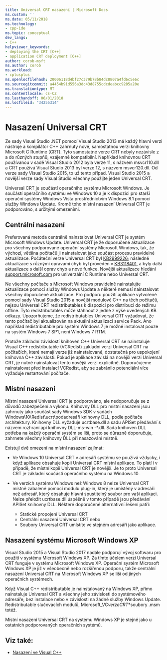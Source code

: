 ```yaml
---
title: Universal CRT nasazení | Microsoft Docs
ms.custom: ''
ms.date: 05/11/2018
ms.technology:
- cpp-ide
ms.topic: conceptual
dev_langs:
- C++
helpviewer_keywords:
- deploying the CRT [C++]
- application CRT deployment [C++]
author: corob-msft
ms.author: corob
ms.workload:
- cplusplus
ms.openlocfilehash: 20006118d4bf27c379b78b84dc8807a4fd6c5e6c
ms.sourcegitcommit: a4454b91d556a3dc43d8755cdcdeabcc9285a20e
ms.translationtype: MT
ms.contentlocale: cs-CZ
ms.lasthandoff: 06/01/2018
ms.locfileid: "34256314"
---
```

# <a name="universal-crt-deployment"></a>Nasazení Universal CRT

Ze sady Visual Studio .NET pomocí Visual Studio 2013 má každý hlavní verzi nástroje a kompilátor C++ zahrnuty nové, samostatnou verzi knihovny Microsoft C Runtime (CRT). Tyto samostatné verze CRT nebyly nezávisle z a do různých stupňů, vzájemně kompatibilní. Například knihovnou CRT používanou v sadě Visual Studio 2012 byla verze 11, s názvem msvcr110.dll a CRT používá Visual Studio 2013 byl verze 12, s názvem msvcr120.dll. Od verze sady Visual Studio 2015, to už tento případ. Visual Studio 2015 a novější verze sady Visual Studio všechny použijte jeden Universal CRT.

Universal CRT je součástí operačního systému Microsoft Windows. Je součástí operačního systému ve Windows 10 a je k dispozici pro starší operační systémy Windows Vista prostřednictvím Windows 8.1 pomocí služby Windows Update. Kromě toho místní nasazení Universal CRT je podporováno, s určitými omezeními.

## <a name="central-deployment"></a>Centrální nasazení

Preferovaná metoda centrálně nainstalovat Universal CRT je systém Microsoft Windows Update. Universal CRT je že doporučené aktualizace pro všechny podporované operační systémy Microsoft Windows, tak, že výchozí, většina počítačů ji nainstalovat jako součást procesu pravidelné aktualizace. Počáteční verze Universal CRT byl [KB2999226](https://support.microsoft.com/en-us/kb/2999226); následné aktualizace s různými opravami chyb byl proveden v [KB3118401](https://support.microsoft.com/en-us/kb/3118401), a byly další aktualizace s další oprav chyb a nové funkce. Novější aktualizace hledání [support.microsoft.com](https://support.microsoft.com) pro univerzální C Runtime nebo Universal CRT.

Ne všechny počítače s Microsoft Windows pravidelně nainstalujte aktualizace pomocí služby Windows Update a některé nemusí nainstalovat všechny doporučené aktualizace. Pro podporu použití aplikace vytvořené pomocí sady Visual Studio 2015 a novější modulové C++ na těch počítačů, nejsou Universal CRT redistributables k dispozici pro distribuci do režimu offline. Tyto redistributables může stáhnout z jedné z výše uvedených KB odkazy. Upozorňujeme, že redistributables Universal CRT vyžadovat, že tento počítač byl aktualizován na aktuální aktualizaci service Pack. Ano například redistributable pro systém Windows 7 je možné instalovat pouze na systém Windows 7 SP1, není Windows 7 RTM.

Protože základní závislostí knihoven C++ Universal CRT se nainstaluje Visual C++ redistributable (VCRedist) základní verzi Universal CRT na počítačích, které nemají verze již nainstalované, dostatečná pro uspokojení knihovna C++ závislosti. Pokud je aplikace závislá na novější verzi Universal CRT, je nutné nainstalovat tento novější verzi explicitně. Doporučujeme nainstalovat před instalací VCRedist, aby se zabránilo potenciální více vyžaduje restartování počítače.

## <a name="local-deployment"></a>Místní nasazení

Místní nasazení Universal CRT je podporováno, ale nedoporučuje se z důvodů zabezpečení a výkonu.  Knihovny DLL pro místní nasazení jsou zahrnuty jako součást sady Windows SDK v sadách Windows\\10\\Redist\\ucrt\\podadresáři knihovny DLL, podle počítače architektury. Knihovny DLL vyžaduje ucrtbase.dll a sadu APISet předávání s názvem rozhraní api knihovny DLL-ms-win -\*.dll. Sada knihoven DLL potřeba na každý operační systém se liší, proto se důrazně doporučuje, zahrnete všechny knihovny DLL při nasazování místně.

Existují dvě omezení na místní nasazení zajímat:

- Ve Windows 10 Universal CRT v adresáři systému se používá vždycky, i když aplikace obsahuje kopii Universal CRT místní aplikace. To platí i v případě, že místní kopii Universal CRT je novější. Je to proto Universal CRT je základní součástí operačního systému na Windows 10.

- Ve verzích systému Windows než Windows 8 nelze Universal CRT místně zabalené pomocí modulu plug-in, který je umístěný v adresáři než adresář, který obsahuje hlavní spustitelný soubor pro vaši aplikaci. Nelze přeložit ucrtbase.dll úspěšně v tomto případě jsou předávání APISet knihovny DLL. Některé doporučené alternativní řešení patří:

  - Statické propojení Universal CRT
  - Centrální nasazení Universal CRT nebo
  - Soubory Universal CRT umístíte ve stejném adresáři jako aplikace.

## <a name="deployment-on-microsoft-windows-xp"></a>Nasazení systému Microsoft Windows XP

Visual Studio 2015 a Visual Studio 2017 nadále podporují vývoj softwaru pro použití v systému Microsoft Windows XP. Za tímto účelem verzi Universal CRT funguje v systému Microsoft Windows XP. Operační systém Microsoft Windows XP je již v všeobecně nebo rozšířenou podporu, takže centrální nasazení Universal CRT na Microsoft Windows XP se liší od jiných operačních systémech.

Když Visual C++ redistributable je nainstalovaný na Windows XP, přímo nainstaluje Universal CRT a všechny jeho závislosti do systémového adresáře, bez instalace nebo v závislosti na žádné služby Windows Update. Redistributable slučovacích modulů, Microsoft_VC*verze*_CRT_\*soubory .msm totéž.

Místní nasazení Universal CRT na systému Windows XP je stejné jako u ostatních podporovaných operačních systémů.

## <a name="see-also"></a>Viz také:

- [Nasazení ve Visual C++](deployment-in-visual-cpp.md)
